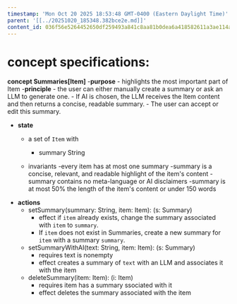 ```yaml
---
timestamp: 'Mon Oct 20 2025 18:53:48 GMT-0400 (Eastern Daylight Time)'
parent: '[[../20251020_185348.382bce2e.md]]'
content_id: 036f56e5264452650df259493a841c8aa81b0dea6a418582611a3ae114a966d2
---
```


# concept specifications:

**concept Summaries\[Item]**
-**purpose**
\- highlights the most important part of Item
-**principle**
\- the user can either manually create a summary or ask an LLM to generate one.
\- If AI is chosen, the LLM receives the Item content and then returns a concise, readable summary.
\- The user can accept or edit this summary.

* **state**
  * a set of `Item` with
    * summary String

  * invariants
    -every item has at most one summary
    -summary is a concise, relevant, and readable highlight of the item's content
    -summary contains no meta-language or AI disclaimers
    -summary is at most 50% the length of the item's content or under 150 words
* **actions**
  * setSummary(summary: String, item: Item): (s: Summary)
    * effect if `item` already exists, change the summary associated with `item` to `summary`.
    * If `item` does not exist in Summaries, create a new summary for `item` with a summary `summary`.
  * setSummaryWithAI(text: String, item: Item): (s: Summary)
    * requires text is nonempty
    * effect creates a summary of `text` with an LLM and associates it with the item
  * deleteSummary(item: Item): (i: Item)
    * requires item has a summary ssociated with it
    * effect deletes the summary associated with the item
